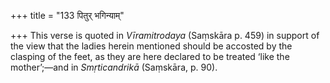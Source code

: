 +++
title = "133 पितुर् भगिन्याम्"

+++
This verse is quoted in *Vīramitrodaya* (Saṃskāra p. 459) in support of
the view that the ladies herein mentioned should be accosted by the
clasping of the feet, as they are here declared to be treated ‘like the
mother’;—and in *Smṛticandrikā* (Saṃskāra, p. 90).


